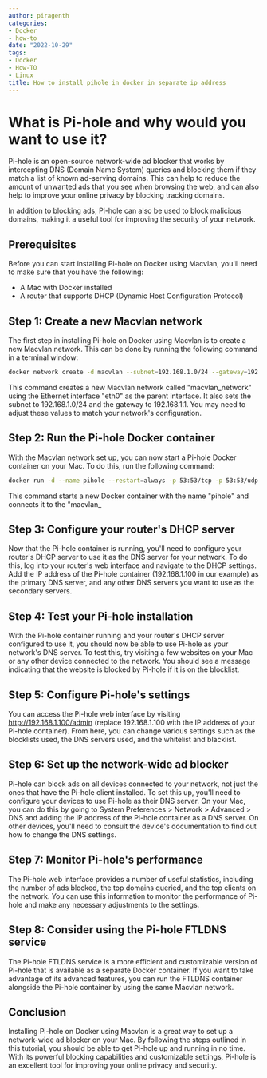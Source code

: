 ```yaml
---
author: piragenth
categories:
- Docker
- how-to
date: "2022-10-29"
tags:
- Docker
- How-TO
- Linux
title: How to install pihole in docker in separate ip address
---
```


# What is Pi-hole and why would you want to use it?

Pi-hole is an open-source network-wide ad blocker that works by intercepting DNS (Domain Name System) queries and blocking them if they match a list of known ad-serving domains. This can help to reduce the amount of unwanted ads that you see when browsing the web, and can also help to improve your online privacy by blocking tracking domains.

In addition to blocking ads, Pi-hole can also be used to block malicious domains, making it a useful tool for improving the security of your network.

## Prerequisites

Before you can start installing Pi-hole on Docker using Macvlan, you'll need to make sure that you have the following:

- A Mac with Docker installed
- A router that supports DHCP (Dynamic Host Configuration Protocol)

## Step 1: Create a new Macvlan network

The first step in installing Pi-hole on Docker using Macvlan is to create a new Macvlan network. This can be done by running the following command in a terminal window:

```bash
docker network create -d macvlan --subnet=192.168.1.0/24 --gateway=192.168.1.1 -o parent=eth0 macvlan_network
```

This command creates a new Macvlan network called "macvlan_network" using the Ethernet interface "eth0" as the parent interface. It also sets the subnet to 192.168.1.0/24 and the gateway to 192.168.1.1. You may need to adjust these values to match your network's configuration.

## Step 2: Run the Pi-hole Docker container

With the Macvlan network set up, you can now start a Pi-hole Docker container on your Mac. To do this, run the following command:

```bash
docker run -d --name pihole --restart=always -p 53:53/tcp -p 53:53/udp -p 80:80 -v /etc/pihole/:/etc/pihole/ -v /etc/dnsmasq.d/:/etc/dnsmasq.d/ --network macvlan_network --ip 192.168.1.100 pihole/pihole
```


This command starts a new Docker container with the name "pihole" and connects it to the "macvlan_

## Step 3: Configure your router's DHCP server

Now that the Pi-hole container is running, you'll need to configure your router's DHCP server to use it as the DNS server for your network. To do this, log into your router's web interface and navigate to the DHCP settings. Add the IP address of the Pi-hole container (192.168.1.100 in our example) as the primary DNS server, and any other DNS servers you want to use as the secondary servers.

## Step 4: Test your Pi-hole installation

With the Pi-hole container running and your router's DHCP server configured to use it, you should now be able to use Pi-hole as your network's DNS server. To test this, try visiting a few websites on your Mac or any other device connected to the network. You should see a message indicating that the website is blocked by Pi-hole if it is on the blocklist.

## Step 5: Configure Pi-hole's settings

You can access the Pi-hole web interface by visiting http://192.168.1.100/admin (replace 192.168.1.100 with the IP address of your Pi-hole container). From here, you can change various settings such as the blocklists used, the DNS servers used, and the whitelist and blacklist.

## Step 6: Set up the network-wide ad blocker

Pi-hole can block ads on all devices connected to your network, not just the ones that have the Pi-hole client installed. To set this up, you'll need to configure your devices to use Pi-hole as their DNS server. On your Mac, you can do this by going to System Preferences > Network > Advanced > DNS and adding the IP address of the Pi-hole container as a DNS server. On other devices, you'll need to consult the device's documentation to find out how to change the DNS settings.

## Step 7: Monitor Pi-hole's performance

The Pi-hole web interface provides a number of useful statistics, including the number of ads blocked, the top domains queried, and the top clients on the network. You can use this information to monitor the performance of Pi-hole and make any necessary adjustments to the settings.

## Step 8: Consider using the Pi-hole FTLDNS service

The Pi-hole FTLDNS service is a more efficient and customizable version of Pi-hole that is available as a separate Docker container. If you want to take advantage of its advanced features, you can run the FTLDNS container alongside the Pi-hole container by using the same Macvlan network.

## Conclusion

Installing Pi-hole on Docker using Macvlan is a great way to set up a network-wide ad blocker on your Mac. By following the steps outlined in this tutorial, you should be able to get Pi-hole up and running in no time. With its powerful blocking capabilities and customizable settings, Pi-hole is an excellent tool for improving your online privacy and security.
